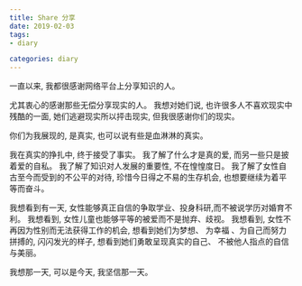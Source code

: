 ```yaml
---
title: Share 分享
date: 2019-02-03
tags:
- diary

categories: diary
---
```


一直以来, 我都很感谢网络平台上分享知识的人。 

尤其衷心的感谢那些无偿分享现实的人。 我想对她们说, 也许很多人不喜欢现实中残酷的一面, 她们逃避现实所以抨击现实, 但我很感谢你们的现实。

你们为我展现的, 是真实, 也可以说有些是血淋淋的真实。 

我在真实的挣扎中, 终于接受了事实。 我了解了什么才是真的爱, 而另一些只是披着爱的自私。 我了解了知识对人发展的重要性, 不在惶惶度日。 我了解了女性自古至今而受到的不公平的对待, 珍惜今日得之不易的生存机会, 也想要继续为着平等而奋斗。 

我想看到有一天, 女性能够真正自信的争取学业、投身科研,而不被说学历对婚育不利。 我想看到, 女性儿童也能够平等的被爱而不是抛弃、歧视。 我想看到, 女性不再因为性别而无法获得工作的机会, 想看到她们为梦想、 为幸福 、为自己而努力拼搏的, 闪闪发光的样子, 想看到她们勇敢呈现真实的自己、 不被他人指点的自信与美丽。

我想那一天, 可以是今天, 我坚信那一天。